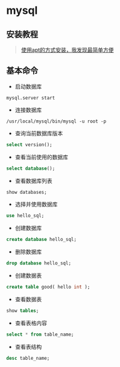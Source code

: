 # mysql

##  安装教程
> [使用apt的方式安装，我发现最简单方便](https://dev.mysql.com/downloads/repo/apt/)

## 基本命令

+ 启动数据库
```shell
mysql.server start
 ```
 
+ 连接数据库
```shell
/usr/local/mysql/bin/mysql -u root -p
```

+ 查询当前数据库版本
```sql
select version();
```

+ 查看当前使用的数据库
```sql
select database();
```

+ 查看数据库列表
```sql
show databases;
```

+ 选择并使用数据库
```sql
use hello_sql;
```

+ 创建数据库
```sql
create database hello_sql;
```

+ 删除数据库
```sql
drop database hello_sql;
```

+ 创建数据表
```sql
create table good( hello int );
```

+ 查看数据表
```sql
show tables;
```

+ 查看表格内容
```sql
select * from table_name;
```

+ 查看表结构
```sql
desc table_name;
```

